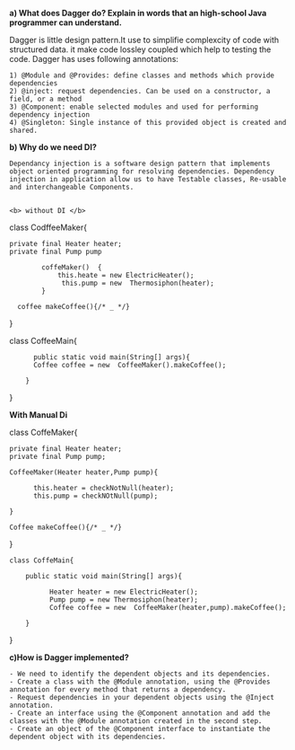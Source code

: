 <b>a) What does Dagger do? Explain in words that an high-school Java programmer can understand.</b>

Dagger is little design pattern.It use to simplifie complexcity of code with structured data. it make code lossley coupled which help to testing the code. 
Dagger has uses following annotations:

	1) @Module and @Provides: define classes and methods which provide dependencies
	2) @inject: request dependencies. Can be used on a constructor, a field, or a method
	3) @Component: enable selected modules and used for performing dependency injection
	4) @Singleton: Single instance of this provided object is created and shared.

	
	
<b> b) Why do we need DI? </b>

	Dependancy injection is a software design pattern that implements object oriented programming for resolving dependencies. Dependency injection in application allow us to have Testable classes, Re-usable and interchangeable Components.
	
  
	<b> without DI </b>
  
  class CodffeeMaker{
  
	private final Heater heater;
	private final Pump pump
  
	        coffeMaker()  {
	            this.heate = new ElectricHeater();
	             this.pump = new  Thermosiphon(heater);
	        }
          
	  coffee makeCoffee(){/* _ */}
    
  }

 class CoffeeMain{
 
	      public static void main(String[] args){
	      Coffee coffee = new  CoffeeMaker().makeCoffee();
        
        }
  }



<b>With Manual Di</b>

class CoffeMaker{

	private final Heater heater;
	private final Pump pump;
  
	CoffeeMaker(Heater heater,Pump pump){
  
	      this.heater = checkNotNull(heater);
	      this.pump = checkNOtNull(pump);
        
	}
  
	Coffee makeCoffee(){/* _ */}
  
}

	class CoffeMain{
  
	    public static void main(String[] args){
      
		      Heater heater = new ElectricHeater();
		      Pump pump = new Thermosiphon(heater);
		      Coffee coffee = new  CoffeeMaker(heater,pump).makeCoffee();
          
	    }
  }


<b> c)How is Dagger implemented? </b>

	- We need to identify the dependent objects and its dependencies.
	- Create a class with the @Module annotation, using the @Provides annotation for every method that returns a dependency.
	- Request dependencies in your dependent objects using the @Inject annotation.
	- Create an interface using the @Component annotation and add the classes with the @Module annotation created in the second step.
	- Create an object of the @Component interface to instantiate the dependent object with its dependencies.
